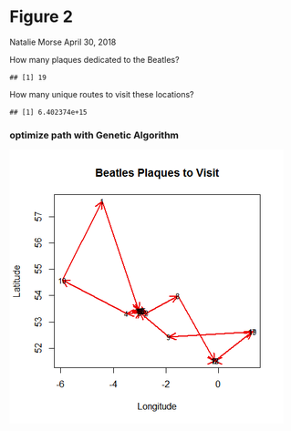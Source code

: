 Figure 2
================
Natalie Morse
April 30, 2018

How many plaques dedicated to the Beatles?

    ## [1] 19

How many unique routes to visit these locations?

    ## [1] 6.402374e+15

### optimize path with Genetic Algorithm

![](Figure2_TDI_files/figure-markdown_github/unnamed-chunk-7-1.png)
